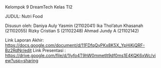 Kelompok 9 DreamTech Kelas TI2

JUDUL: Nutri Food

Disusun oleh:
Daniya Auly Yasmin (21102041)
Ika Thol’atun Khasanah (21102055)
Rizky Cristian S (21102248)
Ahmad Jundy A (21102142)

Link Laporan Akhir: https://docs.google.com/document/d/11FDfqQyPKx8K5X_YpHiKjQRF-Bz2RdNr/edit
Link Presentasi : https://drive.google.com/file/d/1Iyfo4T9hW0mmetlt9df0ms1E4KQK6xWc/view?usp=sharing
